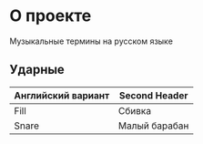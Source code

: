 # О проекте
Музыкальные термины на русском языке

## Ударные

Английский вариант  | Second Header
------------- | -------------
Fill | Сбивка
Snare  | Малый барабан
